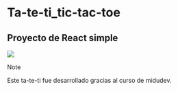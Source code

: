 # Ta-te-ti_tic-tac-toe
## Proyecto de React simple
<img src='https://www.flaticon.es/icono-gratis/formato-de-archivo-css_1045906?term=css&page=1&position=9&origin=search&related_id=1045906'/>

>[!NOTE]
>
>Este ta-te-ti fue desarrollado gracias al curso de midudev.